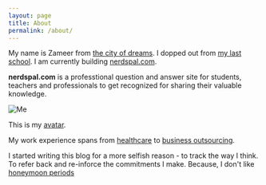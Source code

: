 ```yaml
---
layout: page
title: About
permalink: /about/
---
```


My name is Zameer from [the city of dreams](http://www.incredibleindia.org/travel/destination/mumbai/mumbai-introduction). I dopped out from [my last school](http://www.nmims.edu/). I am currently building [nerdspal.com](https://nerdspal.com/).

**nerdspal.com** is a professtional question and answer site for students, teachers and professionals to get recognized for sharing their valuable knowledge.

![Me](https://www.gravatar.com/avatar/0964ab778245068b9d910764125004c9)

This is my [avatar](https://gravatar.com).

My work experience spans from [healthcare](http://www.nextservices.com/) to [business outsourcing](http://serco.com/). 

I started writing this blog for a more selfish reason - to track the way I think. To refer back and re-inforce the commitments I make. Because, I don't like [honeymoon periods](http://fakepreneur.me/)
